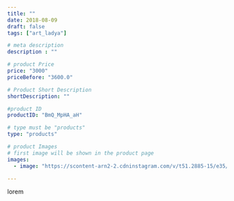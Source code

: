 ```yaml
---
title: ""
date: 2018-08-09
draft: false
tags: ["art_ladya"]

# meta description
description : ""

# product Price
price: "3000"
priceBefore: "3600.0"

# Product Short Description
shortDescription: ""

#product ID
productID: "BmQ_MpHA_aH"

# type must be "products"
type: "products"

# product Images
# first image will be shown in the product page
images:
  - image: "https://scontent-arn2-2.cdninstagram.com/v/t51.2885-15/e35/40058893_232398644123504_2574347708676440064_n.jpg?se=7&tp=1&_nc_ht=scontent-arn2-2.cdninstagram.com&_nc_cat=108&_nc_ohc=QJhwZlJbP50AX-MgMA8&ccb=7-4&oh=88cb2bf2485efe21519b79644c2006ce&oe=60830A0C&_nc_sid=86f79a&ig_cache_key=MTg0MjI1MDE5MzI5OTU2ODI2Mw%3D%3D.2-ccb7-4"

---
```

lorem
